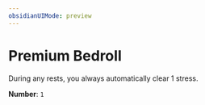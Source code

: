 ```yaml
---
obsidianUIMode: preview
---
```

# Premium Bedroll

During any rests, you always automatically clear 1 stress.

**Number**: `1`
